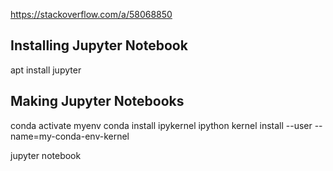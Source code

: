 
https://stackoverflow.com/a/58068850
## Installing Jupyter Notebook
  apt install jupyter
  
## Making Jupyter Notebooks
  conda activate myenv
  conda install ipykernel
  ipython kernel install --user --name=my-conda-env-kernel
  
  jupyter notebook
